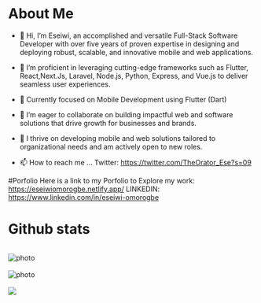 # About Me
- 👋 Hi, I’m Eseiwi, an accomplished and versatile Full-Stack Software Developer with over five years of proven expertise in designing and deploying robust, scalable, and innovative mobile and web applications.
- 👀 I’m proficient in leveraging cutting-edge frameworks such as Flutter, React,Next.Js, Laravel, Node.js, Python, Express, and Vue.js to deliver seamless user experiences.
- 🌱 Currently focused on Mobile Development using Flutter (Dart)
- 💞️ I’m eager to collaborate on building impactful web and software solutions that drive growth for businesses and brands.
- 🚀 I thrive on developing mobile and web solutions tailored to organizational needs and am actively open to new roles.


- 📫 How to reach me ...
Twitter: https://twitter.com/TheOrator_Ese?s=09


#Porfolio
Here is a link to my Porfolio to Explore my work:
https://eseiwiomorogbe.netlify.app/ 
LINKEDIN: 
https://www.linkedin.com/in/eseiwi-omorogbe


# Github stats
<p align="left"> <img src="https://komarev.com/ghpvc/?username=TheOratorEse&label=Profile%20views&color=0e75b6&style=flat" alt="" /> </p>

<img style="display: block; margin: auto; align:center;" alt="photo" src="https://github-readme-stats.vercel.app/api?username=TheOratorEse&count_private=true&show_icons=true&theme=github_dark&border_radius=30&border_color=39D353&icon_color=39D353&title_color=fff" />
<br>
<img style="display: block; margin: auto; align:center;" alt="photo" src="https://github-readme-streak-stats.herokuapp.com/?user=TheOratorEse&theme=github-dark" />
<br>
  <img  src="https://github-readme-stats.vercel.app/api/top-langs/?username=TheOratorEse&layout=compact&langs_count=8&hide=html&theme=github_dark&border_radius=30&border_color=39D353&title_color=fff" />


<!-- Wakatime stats
[![wakatime](https://wakatime.com/badge/user/<image-url>.svg)](https://wakatime.com/<userID>)

--->







<!---
TheOratorEse/TheOratorEse is a ✨ special ✨ repository because its `README.md` (this file) appears on your GitHub profile.
You can click the Preview link to take a look at your changes.
--->
